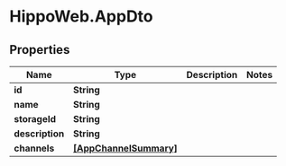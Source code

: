 # HippoWeb.AppDto

## Properties

Name | Type | Description | Notes
------------ | ------------- | ------------- | -------------
**id** | **String** |  | 
**name** | **String** |  | 
**storageId** | **String** |  | 
**description** | **String** |  | 
**channels** | [**[AppChannelSummary]**](AppChannelSummary.md) |  | 


